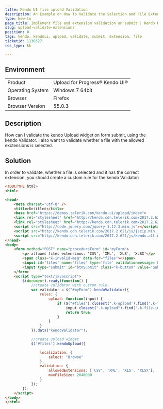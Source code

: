 ```yaml
---
title: Kendo UI file upload Validation
description: An Example on How To Validate the Selection and File Extension in Kendo Upload
type: how-to
page_title: Implement file and extension validation on submit | Kendo UI Upload
slug: upload-validate-extensions
position: 0
tags: kendo, kendoui, upload, validate, submit, extension, file
ticketid: 1138527
res_type: kb

---
```


## Environment
<table>
 <tr>
  <td>Product</td>
  <td>Upload for Progress® Kendo UI®</td>
 </tr>
 <tr>
  <td>Operating System</td>
  <td>Windows 7 64bit</td>
 </tr>
 <tr>
  <td>Browser</td>
  <td>Firefox</td>
 </tr>
 <tr>
  <td>Browser Version</td>
  <td>55.0.3</td>
 </tr>
</table>


## Description

How can I validate the kendo Upload widget on form submit, using the kendo Validator. I also want to validate whether a file with the allowed exctensions is selected.

## Solution

In order to validate, whether a file is selected and it has the correct extension, you should create a custom rule for the kendo Validator:

```html 
<!DOCTYPE html>
<html>

<head>
    <meta charset="utf-8" />
    <title>Untitled</title>
    <base href="https://demos.telerik.com/kendo-ui/upload/index">
    <link rel="stylesheet" href="http://kendo.cdn.telerik.com/2017.2.621/styles/kendo.common.min.css">
    <link rel="stylesheet" href="http://kendo.cdn.telerik.com/2017.2.621/styles/kendo.default.min.css">
    <script src="http://code.jquery.com/jquery-1.12.3.min.js"></script>
    <script src="http://kendo.cdn.telerik.com/2017.2.621/js/jszip.min.js"></script>
    <script src="http://kendo.cdn.telerik.com/2017.2.621/js/kendo.all.min.js"></script>
</head>
<body>
    <form method="POST" name="procedureForm" id="myForm">
        <p> allowed files extensinos: 'CSV', 'XML', 'XLS', 'XLSX'</p>
        <span class="k-invalid-msg" data-for="files"></span>
        <input id='files' name='files' type='file' validationmessage='Please upload a valid file' />
        <input type="submit" id="btnSubmit" class="k-button" value="Submit" />
    </form>
    <script type="text/javascript">
        $(document).ready(function() {
            //create validator with custom rule
            var validator = $("#myForm").kendoValidator({
                rules: {
                    upload: function(input) {
                        if ($("#files").closest('.k-upload').find('.k-file').length > 0 &&
                            input.closest(".k-upload").find(".k-file-invalid").length == 0) {
                            return true;
                        }
                    }
                }
            }).data("kendoValidator");

            //create Upload widget
            $('#files').kendoUpload({

                localization: {
                    select: "Browse"
                },
                validation: {
                    allowedExtensions: ['CSV', 'XML', 'XLS', 'XLSX'],
                    maxFileSize: 2048000
                }
            });
        });
    </script>  
</body>
</html>
```
